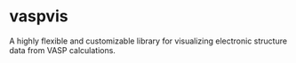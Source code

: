 # vaspvis
A highly flexible and customizable library for visualizing electronic structure data from VASP calculations.
